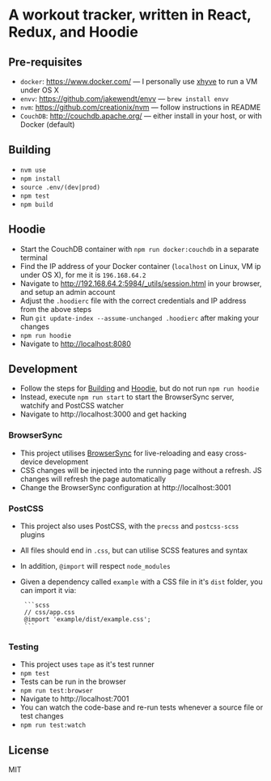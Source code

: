 # A workout tracker, written in React, Redux, and Hoodie

## Pre-requisites

- `docker`: https://www.docker.com/ &mdash; I personally use [xhyve](https://github.com/ailispaw/boot2docker-xhyve) to run a VM under OS X
- `envv`: https://github.com/jakewendt/envv &mdash; `brew install envv`
- `nvm`: https://github.com/creationix/nvm &mdash; follow instructions in README
- `CouchDB`: http://couchdb.apache.org/ &mdash; either install in your host, or with Docker (default)

## Building

- `nvm use`
- `npm install`
- `source .env/(dev|prod)`
- `npm test`
- `npm build`

## Hoodie

- Start the CouchDB container with `npm run docker:couchdb` in a separate terminal
- Find the IP address of your Docker container (`localhost` on Linux, VM ip under OS X), for me it is `196.168.64.2`
- Navigate to http://192.168.64.2:5984/_utils/session.html in your browser, and setup an admin account
- Adjust the `.hoodierc` file with the correct credentials and IP address from the above steps
- Run `git update-index --assume-unchanged .hoodierc` after making your changes
- `npm run hoodie`
- Navigate to [http://localhost:8080](http://localhost:8080)

## Development

- Follow the steps for [Building](#building) and [Hoodie](#hoodie), but do not run `npm run hoodie`
- Instead, execute `npm run start` to start the BrowserSync server, watchify and PostCSS watcher
- Navigate to http://localhost:3000 and get hacking

### BrowserSync

- This project utilises [BrowserSync](https://www.browsersync.io/) for live-reloading and easy cross-device development
- CSS changes will be injected into the running page without a refresh. JS changes will refresh the page automatically
- Change the BrowserSync configuration at http://localhost:3001

### PostCSS

- This project also uses PostCSS, with the `precss` and `postcss-scss` plugins
- All files should end in `.css`, but can utilise SCSS features and syntax
- In addition, `@import` will respect `node_modules`
 - Given a dependency called `example` with a CSS file in it's `dist` folder, you can import it via:

        ```scss
        // css/app.css
        @import 'example/dist/example.css';
        ```

### Testing

- This project uses `tape` as it's test runner
 - `npm test`
- Tests can be run in the browser
 - `npm run test:browser`
 - Navigate to http://localhost:7001
- You can watch the code-base and re-run tests whenever a source file or test changes
 - `npm run test:watch`

## License

MIT
